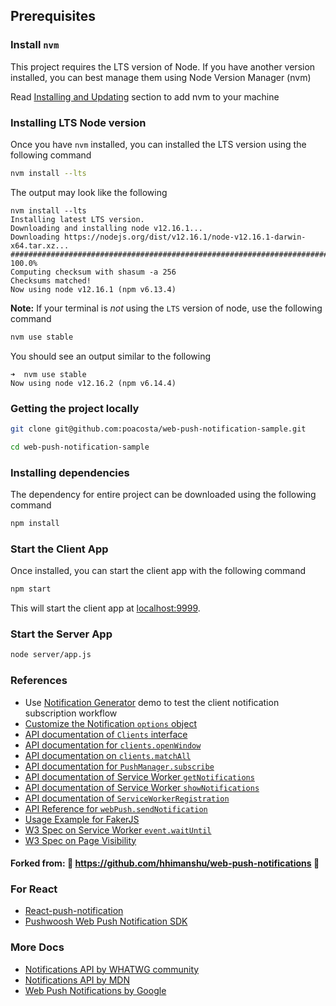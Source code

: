 ## Prerequisites

### Install `nvm`
This project requires the LTS version of Node. If you have another version installed, you can best manage them using Node Version Manager (nvm)

Read [Installing and Updating](https://github.com/nvm-sh/nvm#installing-and-updating) section to add nvm to your machine

### Installing LTS Node version
Once you have `nvm` installed, you can installed the LTS version using the following command
```sh
nvm install --lts
```

The output may look like the following

```text
nvm install --lts
Installing latest LTS version.
Downloading and installing node v12.16.1...
Downloading https://nodejs.org/dist/v12.16.1/node-v12.16.1-darwin-x64.tar.xz...
############################################################################################################ 100.0%
Computing checksum with shasum -a 256
Checksums matched!
Now using node v12.16.1 (npm v6.13.4)
```

**Note:** If your terminal is *not* using the `LTS` version of node, use the following command
```sh
nvm use stable
```
You should see an output similar to the following

```text
➜  nvm use stable
Now using node v12.16.2 (npm v6.14.4)
```

### Getting the project locally
```sh
git clone git@github.com:poacosta/web-push-notification-sample.git

cd web-push-notification-sample
```

### Installing dependencies
The dependency for entire project can be downloaded using the following command
```sh
npm install
```

### Start the Client App

Once installed, you can start the client app with the following command
```sh
npm start
```

This will start the client app at [localhost:9999](http://localhost:9999).

### Start the Server App
```sh
node server/app.js
```

### References
 * Use [Notification Generator](https://serviceworke.rs/push-get-payload_demo.html) demo to test the client notification subscription workflow  
 * [Customize the Notification `options` object](https://developer.mozilla.org/en-US/docs/Web/API/notification/Notification#Syntax)
 * [API documentation of `Clients` interface](https://developer.mozilla.org/en-US/docs/Web/API/Clients)
 * [API documentation for `clients.openWindow`](https://developer.mozilla.org/en-US/docs/Web/API/Clients/openWindow) 
 * [API documentation on `clients.matchAll`](https://developer.mozilla.org/en-US/docs/Web/API/Clients/matchAll)
 * [API documentation for `PushManager.subscribe`](https://developer.mozilla.org/en-US/docs/Web/API/PushManager/subscribe)
 * [API documentation of Service Worker `getNotifications`](https://developer.mozilla.org/en-US/docs/Web/API/ServiceWorkerRegistration/getNotifications)   
 * [API documentation of Service Worker `showNotifications`](https://developer.mozilla.org/en-US/docs/Web/API/ServiceWorkerRegistration/showNotification)  
 * [API documentation of `ServiceWorkerRegistration`](https://developer.mozilla.org/en-US/docs/Web/API/ServiceWorkerRegistration)  
 * [API Reference for `webPush.sendNotification`](https://github.com/web-push-libs/web-push#api-reference)
 * [Usage Example for FakerJS](https://fakerjs.dev/guide/)  
 * [W3 Spec on Service Worker `event.waitUntil`](https://www.w3.org/TR/service-workers/#wait-until-method)  
 * [W3 Spec on Page Visibility](https://www.w3.org/TR/page-visibility/#dom-document-visibilitystate)  

#### Forked from: 🌱 https://github.com/hhimanshu/web-push-notifications 🙏

### For React
* [React-push-notification](https://www.npmjs.com/package/react-push-notification)
* [Pushwoosh Web Push Notification SDK](https://www.npmjs.com/package/web-push-notifications)

### More Docs
* [Notifications API by WHATWG community](https://notifications.spec.whatwg.org/)
* [Notifications API by MDN](https://developer.mozilla.org/en-US/docs/Web/API/Notifications_API)
* [Web Push Notifications by Google](https://developers.google.com/web/fundamentals/push-notifications)
